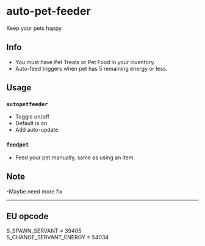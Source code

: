 # auto-pet-feeder
Keep your pets happy.

## Info
- You must have Pet Treats or Pet Food in your inventory.
- Auto-feed triggers when pet has 5 remaining energy or less.

## Usage
### `autopetfeeder`
- Toggle on/off
- Default is on
- Add auto-update
### `feedpet`
- Feed your pet manually, same as using an item.

## Note
-Maybe need more fix 

----
## EU opcode

S_SPAWN_SERVANT = 39405<br>
S_CHANGE_SERVANT_ENERGY = 54034
